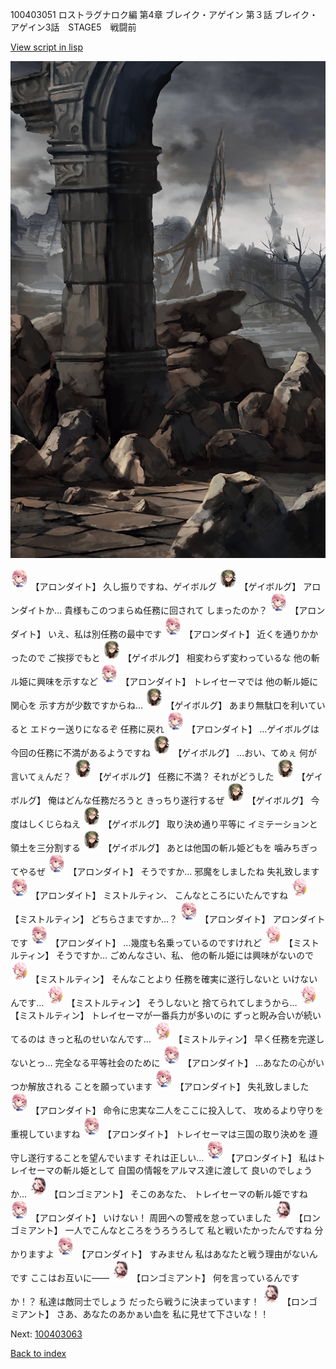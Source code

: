100403051 ロストラグナロク編 第4章 ブレイク・アゲイン 第３話 ブレイク・アゲイン3話　STAGE5　戦闘前

[View script in lisp](../scripts/100403051.txt)

![201_border.png](../images/backgrounds/201_border.png)

<img src="../images/units/3100711.png" alt="3100711.png" height="34"/>
【アロンダイト】
久し振りですね、ゲイボルグ

<img src="../images/units/3300711.png" alt="3300711.png" height="34"/>
【ゲイボルグ】
アロンダイトか…
貴様もこのつまらぬ任務に回されて
しまったのか？

<img src="../images/units/3100711.png" alt="3100711.png" height="34"/>
【アロンダイト】
いえ、私は別任務の最中です

<img src="../images/units/3100711.png" alt="3100711.png" height="34"/>
【アロンダイト】
近くを通りかかったので
ご挨拶でもと

<img src="../images/units/3300711.png" alt="3300711.png" height="34"/>
【ゲイボルグ】
相変わらず変わっているな
他の斬ル姫に興味を示すなど

<img src="../images/units/3100711.png" alt="3100711.png" height="34"/>
【アロンダイト】
トレイセーマでは
他の斬ル姫に関心を
示す方が少数ですからね…

<img src="../images/units/3300711.png" alt="3300711.png" height="34"/>
【ゲイボルグ】
あまり無駄口を利いていると
エドゥー送りになるぞ
任務に戻れ

<img src="../images/units/3100711.png" alt="3100711.png" height="34"/>
【アロンダイト】
…ゲイボルグは
今回の任務に不満があるようですね

<img src="../images/units/3300711.png" alt="3300711.png" height="34"/>
【ゲイボルグ】
…おい、てめぇ
何が言いてぇんだ？

<img src="../images/units/3300711.png" alt="3300711.png" height="34"/>
【ゲイボルグ】
任務に不満？
それがどうした

<img src="../images/units/3300711.png" alt="3300711.png" height="34"/>
【ゲイボルグ】
俺はどんな任務だろうと
きっちり遂行するぜ

<img src="../images/units/3300711.png" alt="3300711.png" height="34"/>
【ゲイボルグ】
今度はしくじらねえ

<img src="../images/units/3300711.png" alt="3300711.png" height="34"/>
【ゲイボルグ】
取り決め通り平等に
イミテーションと領土を三分割する

<img src="../images/units/3300711.png" alt="3300711.png" height="34"/>
【ゲイボルグ】
あとは他国の斬ル姫どもを
噛みちぎってやるぜ

<img src="../images/units/3100711.png" alt="3100711.png" height="34"/>
【アロンダイト】
そうですか…
邪魔をしましたね
失礼致します

<img src="../images/units/3100711.png" alt="3100711.png" height="34"/>
【アロンダイト】
ミストルティン、
こんなところにいたんですね

<img src="../images/units/3600611.png" alt="3600611.png" height="34"/>
【ミストルティン】
どちらさまですか…？

<img src="../images/units/3100711.png" alt="3100711.png" height="34"/>
【アロンダイト】
アロンダイトです

<img src="../images/units/3100711.png" alt="3100711.png" height="34"/>
【アロンダイト】
…幾度も名乗っているのですけれど

<img src="../images/units/3600611.png" alt="3600611.png" height="34"/>
【ミストルティン】
そうですか…
ごめんなさい、私、
他の斬ル姫には興味がないので

<img src="../images/units/3600611.png" alt="3600611.png" height="34"/>
【ミストルティン】
そんなことより
任務を確実に遂行しないと
いけないんです…

<img src="../images/units/3600611.png" alt="3600611.png" height="34"/>
【ミストルティン】
そうしないと
捨てられてしまうから…

<img src="../images/units/3600611.png" alt="3600611.png" height="34"/>
【ミストルティン】
トレイセーマが一番兵力が多いのに
ずっと睨み合いが続いてるのは
きっと私のせいなんです…

<img src="../images/units/3600611.png" alt="3600611.png" height="34"/>
【ミストルティン】
早く任務を完遂しないとっ…
完全なる平等社会のために

<img src="../images/units/3100711.png" alt="3100711.png" height="34"/>
【アロンダイト】
…あなたの心がいつか解放される
ことを願っています

<img src="../images/units/3100711.png" alt="3100711.png" height="34"/>
【アロンダイト】
失礼致しました

<img src="../images/units/3100711.png" alt="3100711.png" height="34"/>
【アロンダイト】
命令に忠実な二人をここに投入して、
攻めるより守りを重視していますね

<img src="../images/units/3100711.png" alt="3100711.png" height="34"/>
【アロンダイト】
トレイセーマは三国の取り決めを
遵守し遂行することを望んでいます
それは正しい…

<img src="../images/units/3100711.png" alt="3100711.png" height="34"/>
【アロンダイト】
私はトレイセーマの斬ル姫として
自国の情報をアルマス達に渡して
良いのでしょうか…

<img src="../images/units/3301011.png" alt="3301011.png" height="34"/>
【ロンゴミアント】
そこのあなた、
トレイセーマの斬ル姫ですね

<img src="../images/units/3100711.png" alt="3100711.png" height="34"/>
【アロンダイト】
いけない！
周囲への警戒を怠っていました

<img src="../images/units/3301011.png" alt="3301011.png" height="34"/>
【ロンゴミアント】
一人でこんなところをうろうろして
私と戦いたかったんですね
分かりますよ

<img src="../images/units/3100711.png" alt="3100711.png" height="34"/>
【アロンダイト】
すみません
私はあなたと戦う理由がないんです
ここはお互いに――

<img src="../images/units/3301011.png" alt="3301011.png" height="34"/>
【ロンゴミアント】
何を言っているんですか！？
私達は敵同士でしょう
だったら戦うに決まっています！

<img src="../images/units/3301011.png" alt="3301011.png" height="34"/>
【ロンゴミアント】
さあ、あなたのあかぁい血を
私に見せて下さいな！！


Next: [100403063](100403063.md)

[Back to index](index.md)
